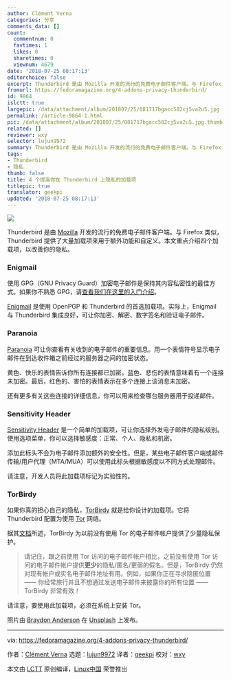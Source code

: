 ```yaml
---
author: Clément Verna
categories: 分享
comments_data: []
count:
  commentnum: 0
  favtimes: 1
  likes: 0
  sharetimes: 0
  viewnum: 4679
date: '2018-07-25 08:17:13'
editorchoice: false
excerpt: Thunderbird 是由 Mozilla 开发的流行的免费电子邮件客户端。与 Firefox 类似，Thunderbird 提供了大量加载项来用于额外功能和自定义。本文重点介绍四个加载项，以改善你的隐私。
fromurl: https://fedoramagazine.org/4-addons-privacy-thunderbird/
id: 9864
islctt: true
largepic: /data/attachment/album/201807/25/081717bgacc582cj5va2u5.jpg
permalink: /article-9864-1.html
pic: /data/attachment/album/201807/25/081717bgacc582cj5va2u5.jpg.thumb.jpg
related: []
reviewer: wxy
selector: lujun9972
summary: Thunderbird 是由 Mozilla 开发的流行的免费电子邮件客户端。与 Firefox 类似，Thunderbird 提供了大量加载项来用于额外功能和自定义。本文重点介绍四个加载项，以改善你的隐私。
tags:
- Thunderbird
- 隐私
thumb: false
title: 4 个提高你在 Thunderbird 上隐私的加载项
titlepic: true
translator: geekpi
updated: '2018-07-25 08:17:13'
---
```


![](/data/attachment/album/201807/25/081717bgacc582cj5va2u5.jpg)


Thunderbird 是由 [Mozilla](https://www.mozilla.org/en-US/) 开发的流行的免费电子邮件客户端。与 Firefox 类似，Thunderbird 提供了大量加载项来用于额外功能和自定义。本文重点介绍四个加载项，以改善你的隐私。


### Enigmail


使用 GPG（GNU Privacy Guard）加密电子邮件是保持其内容私密性的最佳方式。如果你不熟悉 GPG，请[查看我们在这里的入门介绍](https://fedoramagazine.org/gnupg-a-fedora-primer/)。


[Enigmail](https://addons.mozilla.org/en-US/thunderbird/addon/enigmail/) 是使用 OpenPGP 和 Thunderbird 的首选加载项。实际上，Enigmail 与 Thunderbird 集成良好，可让你加密、解密、数字签名和验证电子邮件。


### Paranoia


[Paranoia](https://addons.mozilla.org/en-US/thunderbird/addon/paranoia/?src=cb-dl-users) 可让你查看有关收到的电子邮件的重要信息。用一个表情符号显示电子邮件在到达收件箱之前经过的服务器之间的加密状态。


黄色、快乐的表情告诉你所有连接都已加密。蓝色、悲伤的表情意味着有一个连接未加密。最后，红色的、害怕的表情表示在多个连接上该消息未加密。


还有更多有关这些连接的详细信息，你可以用来检查哪台服务器用于投递邮件。


### Sensitivity Header


[Sensitivity Header](https://addons.mozilla.org/en-US/thunderbird/addon/sensitivity-header/?src=cb-dl-users) 是一个简单的加载项，可让你选择外发电子邮件的隐私级别。使用选项菜单，你可以选择敏感度：正常、个人、隐私和机密。


添加此标头不会为电子邮件添加额外的安全性。但是，某些电子邮件客户端或邮件传输/用户代理（MTA/MUA）可以使用此标头根据敏感度以不同方式处理邮件。


请注意，开发人员将此加载项标记为实验性的。


### TorBirdy


如果你真的担心自己的隐私，[TorBirdy](https://addons.mozilla.org/en-US/thunderbird/addon/torbirdy/?src=cb-dl-users) 就是给你设计的加载项。它将 Thunderbird 配置为使用 [Tor](https://www.torproject.org/) 网络。


据其[文档](https://trac.torproject.org/projects/tor/wiki/torbirdy)所述，TorBirdy 为以前没有使用 Tor 的电子邮件帐户提供了少量隐私保护。



> 
> 请记住，跟之前使用 Tor 访问的电子邮件帐户相比，之前没有使用 Tor 访问的电子邮件帐户提供**更少**的隐私/匿名/更弱的假名。但是，TorBirdy 仍然对现有帐户或实名电子邮件地址有用。例如，如果你正在寻求隐匿位置 —— 你经常旅行并且不想通过发送电子邮件来披露你的所有位置 —— TorBirdy 非常有效！
> 
> 
> 


请注意，要使用此加载项，必须在系统上安装 Tor。


照片由 [Braydon Anderson](https://unsplash.com/photos/wOHH-NUTvVc?utm_source=unsplash&utm_medium=referral&utm_content=creditCopyText) 在 [Unsplash](https://unsplash.com/search/photos/privacy?utm_source=unsplash&utm_medium=referral&utm_content=creditCopyText) 上发布。




---


via: <https://fedoramagazine.org/4-addons-privacy-thunderbird/>


作者：[Clément Verna](https://fedoramagazine.org) 选题：[lujun9972](https://github.com/lujun9972) 译者：[geekpi](https://github.com/geekpi) 校对：[wxy](https://github.com/wxy)


本文由 [LCTT](https://github.com/LCTT/TranslateProject) 原创编译，[Linux中国](https://linux.cn/) 荣誉推出